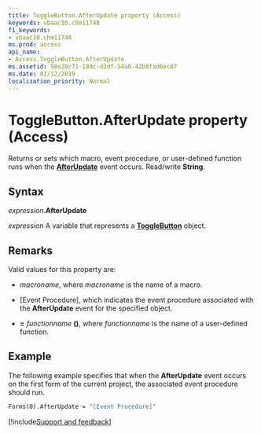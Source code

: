 ```yaml
---
title: ToggleButton.AfterUpdate property (Access)
keywords: vbaac10.chm11748
f1_keywords:
- vbaac10.chm11748
ms.prod: access
api_name:
- Access.ToggleButton.AfterUpdate
ms.assetid: 58e20c71-189c-d2df-54a0-42b8fad6ec07
ms.date: 02/12/2019
localization_priority: Normal
---
```



# ToggleButton.AfterUpdate property (Access)

Returns or sets which macro, event procedure, or user-defined function runs when the **[AfterUpdate](access.togglebutton.afterupdate-event.md)** event occurs. Read/write **String**.


## Syntax

_expression_.**AfterUpdate**

_expression_ A variable that represents a **[ToggleButton](Access.ToggleButton.md)** object.


## Remarks

Valid values for this property are: 

- _macroname_, where _macroname_ is the name of a macro.

- [Event Procedure], which indicates the event procedure associated with the **AfterUpdate** event for the specified object.

- **=** _functionname_ **()**, where _functionname_ is the name of a user-defined function.


## Example

The following example specifies that when the **AfterUpdate** event occurs on the first form of the current project, the associated event procedure should run.


```vb
Forms(0).AfterUpdate = "[Event Procedure]" 

```




[!include[Support and feedback](~/includes/feedback-boilerplate.md)]